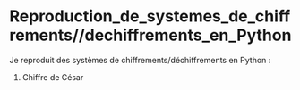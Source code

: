 # Reproduction_de_systemes_de_chiffrements//dechiffrements_en_Python

Je reproduit des systèmes de chiffrements/déchiffrements en Python :

1.  Chiffre de César
